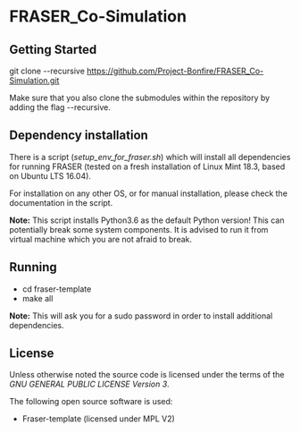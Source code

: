 # FRASER_Co-Simulation

## Getting Started

git clone --recursive https://github.com/Project-Bonfire/FRASER_Co-Simulation.git

Make sure that you also clone the submodules within the repository by adding the flag
--recursive.

## Dependency installation
There is a script (*setup_env_for_fraser.sh*) which will install all dependencies for running FRASER (tested on a fresh installation of Linux Mint 18.3, based on Ubuntu LTS 16.04).

For installation on any other OS, or for manual installation, please check the documentation in the script.

**Note:** This script installs Python3.6 as the default Python version! This can potentially break some system components. It is advised to run it from virtual machine which you are not afraid to break.

## Running
* cd fraser-template
* make all

**Note:** This will ask you for a sudo password in order to install additional dependencies.

## License

Unless otherwise noted the source code is licensed under the
terms of the *GNU GENERAL PUBLIC LICENSE Version 3*.

The following open source software is used:

 - Fraser-template (licensed under MPL V2)
